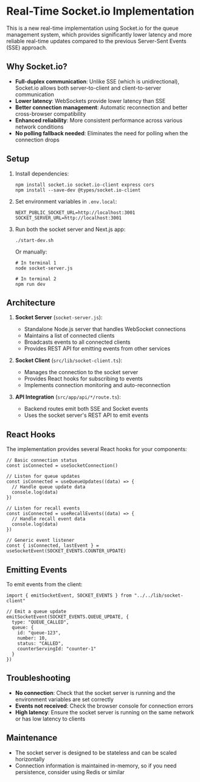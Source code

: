 # Real-Time Socket.io Implementation

This is a new real-time implementation using Socket.io for the queue management system, which provides significantly lower latency and more reliable real-time updates compared to the previous Server-Sent Events (SSE) approach.

## Why Socket.io?

- **Full-duplex communication**: Unlike SSE (which is unidirectional), Socket.io allows both server-to-client and client-to-server communication
- **Lower latency**: WebSockets provide lower latency than SSE
- **Better connection management**: Automatic reconnection and better cross-browser compatibility
- **Enhanced reliability**: More consistent performance across various network conditions
- **No polling fallback needed**: Eliminates the need for polling when the connection drops

## Setup

1. Install dependencies:

   ```
   npm install socket.io socket.io-client express cors
   npm install --save-dev @types/socket.io-client
   ```

2. Set environment variables in `.env.local`:

   ```
   NEXT_PUBLIC_SOCKET_URL=http://localhost:3001
   SOCKET_SERVER_URL=http://localhost:3001
   ```

3. Run both the socket server and Next.js app:

   ```
   ./start-dev.sh
   ```

   Or manually:

   ```
   # In terminal 1
   node socket-server.js

   # In terminal 2
   npm run dev
   ```

## Architecture

1. **Socket Server** (`socket-server.js`):

   - Standalone Node.js server that handles WebSocket connections
   - Maintains a list of connected clients
   - Broadcasts events to all connected clients
   - Provides REST API for emitting events from other services

2. **Socket Client** (`src/lib/socket-client.ts`):

   - Manages the connection to the socket server
   - Provides React hooks for subscribing to events
   - Implements connection monitoring and auto-reconnection

3. **API Integration** (`src/app/api/*/route.ts`):
   - Backend routes emit both SSE and Socket events
   - Uses the socket server's REST API to emit events

## React Hooks

The implementation provides several React hooks for your components:

```tsx
// Basic connection status
const isConnected = useSocketConnection()

// Listen for queue updates
const isConnected = useQueueUpdates((data) => {
  // Handle queue update data
  console.log(data)
})

// Listen for recall events
const isConnected = useRecallEvents((data) => {
  // Handle recall event data
  console.log(data)
})

// Generic event listener
const { isConnected, lastEvent } = useSocketEvent(SOCKET_EVENTS.COUNTER_UPDATE)
```

## Emitting Events

To emit events from the client:

```tsx
import { emitSocketEvent, SOCKET_EVENTS } from "../../lib/socket-client"

// Emit a queue update
emitSocketEvent(SOCKET_EVENTS.QUEUE_UPDATE, {
  type: "QUEUE_CALLED",
  queue: {
    id: "queue-123",
    number: 10,
    status: "CALLED",
    counterServingId: "counter-1"
  }
})
```

## Troubleshooting

- **No connection**: Check that the socket server is running and the environment variables are set correctly
- **Events not received**: Check the browser console for connection errors
- **High latency**: Ensure the socket server is running on the same network or has low latency to clients

## Maintenance

- The socket server is designed to be stateless and can be scaled horizontally
- Connection information is maintained in-memory, so if you need persistence, consider using Redis or similar
